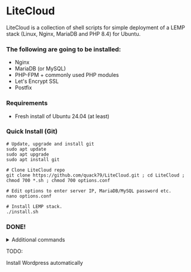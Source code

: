# LiteCloud

LiteCloud is a collection of shell scripts for simple deployment of a LEMP stack (Linux, Nginx, MariaDB and PHP 8.4) for Ubuntu.

### The following are going to be installed:

-   Nginx
-   MariaDB (or MySQL)
-   PHP-FPM + commonly used PHP modules
-   Let's Encrypt SSL
-   Postfix

### Requirements

-   Fresh install of Ubuntu 24.04 (at least)

### Quick Install (Git)

    # Update, upgrade and install git
    sudo apt update
    sudo apt upgrade
    sudo apt install git

    # Clone LiteCloud repo
    git clone https://github.com/quack79/LiteCloud.git ; cd LiteCloud ; chmod 700 *.sh ; chmod 700 options.conf

    # Edit options to enter server IP, MariaDB/MySQL password etc.
    nano options.conf

    # Install LEMP stack.
    ./install.sh

### DONE!

<details>

<summary>Additional commands</summary>

#### Add a new Linux user, and add to sudoer (if root was disabled in options).

    # To add user
    adduser johnsmith

    # To add user to sudoer
    usermod -aG sudo johnsmith

#### Add domain to the user

    # Add domains to the user
    ./domain.sh add johnsmith yourdomain.com
    ./domain.sh add johnsmith subdomain.yourdomain.com

    # Add SSL certificates using Let's Encrypt
    ./domain.sh ssl johnsmith yourdomain.com
    ./domain.sh ssl johnsmith subdomain.yourdomain.com

    # Install Adminer or phpMyAdmin
    ./setup.sh dbgui

    # Enable/disable public viewing of Adminer/phpMyAdmin
    ./domain.sh dbgui on
    ./domain.sh dbgui off

#### Database and database user management

    # Create and drop database
    ./database.sh add db - Create new database
    ./database.sh rem db - Destroy a database (cannot be undone)

    # Create and remove user
    ./database.sh add user - Create new user
    ./database.sh add super_user - Create new SUPER user
    ./database.sh rem user - Remove a user (cannot be undone)

</details>

TODO:

Install Wordpress automatically


